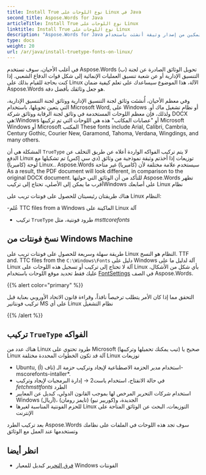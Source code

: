 ```yaml
---
title: Install True نوع اللوحات على Linux في Java
second_title: Aspose.Words for Java
articleTitle: Install True نوع اللوحات على Linux
linktitle: Install True نوع اللوحات على Linux
description: "Aspose.Words for Java التمكين من إصدار وثيقة أنشئت باستخدام Microsoft Word على Linux آلة بأفضل دقة"
type: docs
weight: 20
url: /ar/java/install-truetype-fonts-on-linux/
---
```


في أغلب الأحيان، سوف تستخدم Aspose.Words (ب) تحويل الوثائق الصادرة عن لجنة التنسيق الإدارية أو عن شعبة تنسيق العمليات الإنمائية إلى شكل قوات الدفاع الشعبي. إذا كنت بحاجة للقيام بذلك على Linux الآلة، هذا الموضوع سيساعدك على تعلم كيفية ضمان Aspose.Words هو جعل وثائقك بأفضل دقة.

وفي معظم الأحيان، أُنشئت وثائق لجنة التنسيق الإدارية ووثائق لجنة التنسيق الإدارية، التي يتعين تحويلها، باستخدام Microsoft Word, على Windows أو نظام تشغيل ماك أو. ولذلك، فإن معظم اللوحات المستخدمة في وثائق لجنة الرقابة ووثائق شركة DOCX هي:Windows أو "عصابات المكاتب" هذه هي اللوحات التي تم تركيبها Microsoft Windows أو Microsoft المكتب These fonts include Arial, Calibri, Cambria, Century Gothic, Courier New, Garamond, Tahoma, Verdana, Wingdings, and many others.

المشكلة هي أن `TrueType` لا يتم تركيب الفواكه الواردة أعلاه عن طريق التخلف عن الدفع Linux توزيعات إذا أخذتم وثيقة نموذجية من وثائق (دي سي إكس) تم تشكيلها مع لوحة (كامبريا) Linux.. Aspose.Words سيستخدم علامة مختلفة لأن (كامبريا) غير متاحة As a result, the PDF document will look different, in comparison to the original DOCX document. للتأكد من أن الوثائق التي حولتها Aspose.Words تظهر أقرب ما يمكن إلى الأصلي، تحتاج إلى تركيبWindows على أصابعك Linux نظام

هناك طريقتان رئيسيتان للحصول على فونتات تريب على Linux النظام:

-عُلم TTC files from a Windows الماكينة على Linux آلة
- تركيب `TrueType` طرود فونتية، مثل *msttcorefonts*

## نسخ فونتات من Windows Machine

طريقة سهلة وسريعة للحصول على فونتات تريب على Linux النظام هو النسخ. TTF and. TTC files from the `C:\Windows\Fonts` دليل على Windows آلة لدليل ما على Linux آلة لا تحتاج إلى تركيب أو تسجيل هذه اللوحات على Linux بأي شكل من الأشكال، عليك فقط تحديد موقع اللوحات باستخدام [FontSettings](https://reference.aspose.com/words/java/com.aspose.words/fontsettings/) في الصف Aspose.Words.

{{% alert color="primary" %}}

التحقق مما إذا كان الأمر يتطلب ترخيصاً نافذاً، وقراءة قانون الاتحاد الأوروبي بعناية قبل تركيب فونتاتير MS على أي Linux نظام التشغيل

{{% /alert %}}

## تركيب `TrueType` الفواكه

هناك عدد من Linux طرود تحتوي على Microsoft (صحيح يا (تيب يمكنك تحميلها وتركيبها Linux آلة قد تكون الخطوات المحددة مختلفة Linux توزيعات

- Ubuntu, (أ) استخدام مدير الحزمة الاصطناعية لإيجاد وتركيب حزمة الـ (تاف-mscorefonts-intaller*.
- في حالة الانفتاح، استخدام ياست2 → إدارة البرمجيات لإيجاد وتركيب *fetchmsttfonts* الطرد
- استخدام شركات التحرير المرخص لها بموجب القانون الدولي، كبديل عن المعايير Windows (آريال)، (تايمز رومان) الجديدة، و(كوريير نيو)
- للحزم الفونتية المناسبة لغيرها Linux التوزيعات، البحث عن الوثائق المتاحة على الإنترنت

بعد تركيب الطرد Aspose.Words سوف تجد هذه اللوحات في الملفات على نظامك وتستخدمها عند العمل مع الوثائق

## انظر أيضا

- [فرق التحرير](https://github.com/liberationfonts) كبديل للمعيار Windows الفونتات
